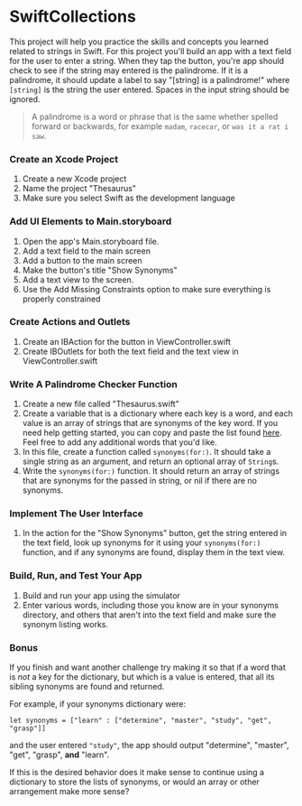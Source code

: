 # SwiftCollections

This project will help you practice the skills and concepts you learned related to strings in Swift. For this project you'll build an app with a text field for the user to enter a string. When they tap the button, you're app should check to see if the string may entered is the palindrome. If it is a palindrome, it should update a label to say "[string] is a palindrome!" where `[string]` is the string the user entered. Spaces in the input string should be ignored.

> A palindrome is a word or phrase that is the same whether spelled forward or backwards, for example `madam`, `racecar`, or `was it a rat i saw`.

### Create an Xcode Project

1. Create a new Xcode project
2. Name the project "Thesaurus"
3. Make sure you select Swift as the development language

### Add UI Elements to Main.storyboard

1. Open the app's Main.storyboard file.
2. Add a text field to the main screen
3. Add a button to the main screen
4. Make the button's title "Show Synonyms"
5. Add a text view to the screen.
6. Use the Add Missing Constraints option to make sure everything is properly constrained

### Create Actions and Outlets

1. Create an IBAction for the button in ViewController.swift
2. Create IBOutlets for both the text field and the text view in ViewController.swift

### Write A Palindrome Checker Function

1. Create a new file called "Thesaurus.swift"
2. Create a variable that is a dictionary where each key is a word, and each value is an array of strings that are synonyms of the key word. If you need help getting started, you can copy and paste the list found [here](https://github.com/LambdaSchool/SwiftCollections/blob/master/Synonyms.swift). Feel free to add any additional words that you'd like.
3. In this file, create a function called `synonyms(for:)`. It should take a single string as an argument, and return an optional array of `String`s.
4. Write the `synonyms(for:)` function. It should return an array of strings that are synonyms for the passed in string, or nil if there are no synonyms.

### Implement The User Interface

1. In the action for the "Show Synonyms" button, get the string entered in the text field, look up synonyms for it using your `synonyms(for:)` function, and if any synonyms are found, display them in the text view.

### Build, Run, and Test Your App

1. Build and run your app using the simulator
2. Enter various words, including those you know are in your synonyms directory, and others that aren't into the text field and make sure the synonym listing works.

### Bonus

If you finish and want another challenge try making it so that if a word that is *not* a key for the dictionary, but which is a value is entered, that all its sibling synonyms are found and returned.

For example, if your synonyms dictionary were:

```
let synonyms = ["learn" : ["determine", "master", "study", "get", "grasp"]]
```

and the user entered `"study"`, the app should output "determine", "master", "get", "grasp", **and** "learn".

If this is the desired behavior does it make sense to continue using a dictionary to store the lists of synonyms, or would an array or other arrangement make more sense?
